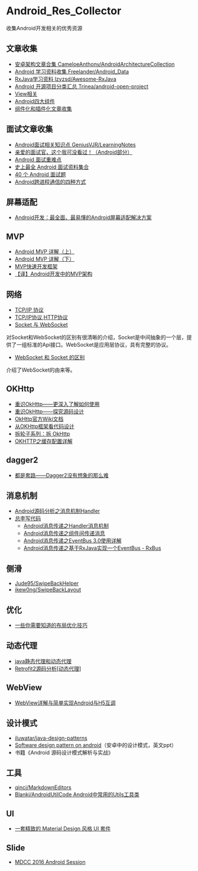 # Android_Res_Collector
收集Android开发相关的优秀资源

## 文章收集
- [安卓架构文章合集 CameloeAnthony/AndroidArchitectureCollection](https://github.com/CameloeAnthony/AndroidArchitectureCollection) 
- [Android 学习资料收集 Freelander/Android_Data](https://github.com/Freelander/Android_Data)
- [RxJava学习资料 lzyzsd/Awesome-RxJava](https://github.com/lzyzsd/Awesome-RxJava)
- [Android 开源项目分类汇总 Trinea/android-open-project](https://github.com/Trinea/android-open-project)
- [View相关](https://github.com/sososeen09/Android_Res_Collector/blob/master/View%E7%9B%B8%E5%85%B3.md)
- [Android四大组件](https://github.com/sososeen09/Android_Res_Collector/blob/master/Android%E5%9B%9B%E5%A4%A7%E7%BB%84%E4%BB%B6.md)
- [组件化和插件化文章收集](https://github.com/sososeen09/Android_Res_Collector/blob/master/%E7%BB%84%E4%BB%B6%E5%8C%96%E5%92%8C%E6%8F%92%E4%BB%B6%E5%8C%96.md)

## 面试文章收集
- [Android面试相关知识点 GeniusVJR/LearningNotes](https://github.com/GeniusVJR/LearningNotes)
- [亲爱的面试官，这个我可没看过！（Android部分）](http://www.jianshu.com/p/89f19d67b348)
- [Android 面试重难点](https://gold.xitu.io/entry/57466b5e71cfe40068cd862a)
- [史上最全 Android 面试资料集合](http://www.jianshu.com/p/d1efe2f31b6d)
- [40 个 Android 面试题](https://gold.xitu.io/entry/57aad0728ac247005f4cfa81)
- [Android跨进程通信的四种方式](http://blog.csdn.net/sinat_29255093/article/details/51817640)

## 屏幕适配
- [Android开发：最全面、最易懂的Android屏幕适配解决方案](http://www.jianshu.com/p/ec5a1a30694b)

## MVP
- [Android MVP 详解（上）](http://www.jianshu.com/p/9a6845b26856)
- [Android MVP 详解（下）](http://www.jianshu.com/p/0590f530c617)
- [MVP快速开发框架](http://www.jianshu.com/p/d98013e0cd03)
- [【译】Android开发中的MVP架构](http://www.jianshu.com/p/7567ed0d1853)

## 网络
- [TCP/IP 协议](https://gold.xitu.io/entry/57a2b0742e958a006679dae0)
- [TCP/IP协议,HTTP协议](http://blog.csdn.net/boylinux/article/details/7876214)
- [Socket 与 WebSocket](http://zengrong.net/post/2199.htm)

对Socket和WebSocket的区别有很清晰的介绍，Socket是中间抽象的一个层，提供了一组标准的Api接口。WebSocket是应用层协议，具有完整的协议。

- [WebSocket 和 Socket 的区别](http://blog.jobbole.com/106009/)

介绍了WebSocket的由来等。

## OKHttp

- [重识OkHttp——更深入了解如何使用](http://www.jianshu.com/p/c70d0ce5400c)
- [重识OkHttp——探究源码设计](http://www.jianshu.com/p/c58fd0a78791)
- [OkHttp官方Wiki文档](https://github.com/square/okhttp/wiki)
- [从OKHttp框架看代码设计](http://gold.xitu.io/post/581311cabf22ec0068826aff)
- [拆轮子系列：拆 OkHttp](http://blog.piasy.com/2016/07/11/Understand-OkHttp/)
- [OKHTTP之缓存配置详解](http://blog.csdn.net/briblue/article/details/52920531)

## dagger2
- [都是套路——Dagger2没有想象的那么难](http://www.jianshu.com/p/47c7306b2994)


## 消息机制
- [Android源码分析之消息机制Handler](http://www.jianshu.com/p/d15a57287b20)
- [总李写代码](http://home.cnblogs.com/u/whoislcj/)
  - [Android消息传递之Handler消息机制](http://www.cnblogs.com/whoislcj/p/5590615.html)
  - [Android消息传递之组件间传递消息](http://www.cnblogs.com/whoislcj/p/5593056.html)
  - [Android消息传递之EventBus 3.0使用详解](http://www.cnblogs.com/whoislcj/p/5595714.html)
  - [Android消息传递之基于RxJava实现一个EventBus - RxBus](http://www.cnblogs.com/whoislcj/p/5816992.html)

## 侧滑
- [Jude95/SwipeBackHelper](https://github.com/Jude95/SwipeBackHelper)
- [ikew0ng/SwipeBackLayout](https://github.com/ikew0ng/SwipeBackLayout)

## 优化
- [一些你需要知道的布局优化技巧](http://blog.csdn.net/qq_17766199/article/details/52863741)


## 动态代理
- [java静态代理和动态代理](http://blog.csdn.net/giserstone/article/details/17199755)
- [Retrofit2源码分析[动态代理]](http://www.jianshu.com/p/a56c61da55dd)

## WebView
- [WebView详解与简单实现Android与H5互调](http://blog.csdn.net/qq_24530405/article/details/52067474)


## 设计模式
- [iluwatar/java-design-patterns](https://github.com/iluwatar/java-design-patterns)
- [Software design pattern on android](http://www.slideshare.net/PedroVicenteGmezSnch/software-design-patterns-on-android)（安卓中的设计模式，英文ppt）
- 书籍《Android 源码设计模式解析与实战》


## 工具
- [qinci/MarkdownEditors](https://github.com/qinci/MarkdownEditors)
- [Blankj/AndroidUtilCode Android中常用的Utils工具类](https://github.com/Blankj/AndroidUtilCode)


## UI
- [一套精致的 Material Design 风格 UI 套件](https://gold.xitu.io/entry/5840c79d128fe10057676a84)

## Slide
- [MDCC 2016 Android Session](https://github.com/MDCC2016/Android-Session-Slides)

